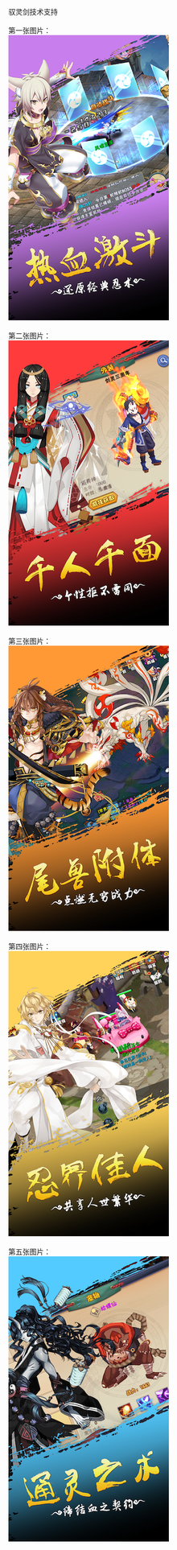 驭灵剑技术支持</br></br>
第一张图片：</br>
![](https://github.com/pinglanzhen/-pinglan/blob/ylj/1.png?raw=true)</br></br>
第二张图片：</br>
![](https://github.com/pinglanzhen/-pinglan/blob/ylj/2.png?raw=true)</br></br>
第三张图片：</br>
![](https://github.com/pinglanzhen/-pinglan/blob/ylj/3.png?raw=true)</br></br>
第四张图片：</br>
![](https://github.com/pinglanzhen/-pinglan/blob/ylj/4.png?raw=true)</br></br>
第五张图片：</br>
![](https://github.com/pinglanzhen/-pinglan/blob/ylj/5.png?raw=true)</br></br>
